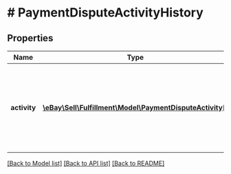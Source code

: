 # # PaymentDisputeActivityHistory

## Properties

Name | Type | Description | Notes
------------ | ------------- | ------------- | -------------
**activity** | [**\eBay\Sell\Fulfillment\Model\PaymentDisputeActivity[]**](PaymentDisputeActivity.md) | This array holds all activities of a payment dispute, from creation to resolution. For each activity, the activity type, the actor, and a timestamp is shown. The &lt;strong&gt;getActivities&lt;/strong&gt; response is dynamic, and grows with each recorded activity. | [optional]

[[Back to Model list]](../../README.md#models) [[Back to API list]](../../README.md#endpoints) [[Back to README]](../../README.md)
